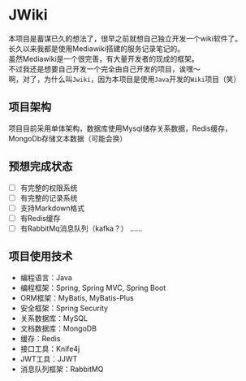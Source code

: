 # JWiki

本项目是蓄谋已久的想法了，很早之前就想自己独立开发一个wiki软件了。  
长久以来我都是使用Mediawiki搭建的服务记录笔记的。  
虽然Mediawiki是一个很完善，有大量开发者的现成的框架。  
不过我还是想要自己开发一个完全由自己开发的项目，诶嘿～  
啊，对了，为什么叫``Jwiki``，因为本项目是使用``Java``开发的``Wiki``项目（笑）

## 项目架构

项目目前采用单体架构，数据库使用Mysql储存关系数据，Redis缓存，MongoDb存储文本数据（可能会换）

## 预想完成状态

- [ ] 有完整的权限系统
- [ ] 有完整的记录系统
- [ ] 支持Markdown格式
- [ ] 有Redis缓存
- [ ] 有RabbitMq消息队列（kafka？） ……

## 项目使用技术

* 编程语言：Java
* 编程框架：Spring, Spring MVC, Spring Boot
* ORM框架：MyBatis, MyBatis-Plus
* 安全框架：Spring Security
* 关系数据库：MySQL
* 文档数据库：MongoDB
* 缓存：Redis
* 接口工具：Knife4j
* JWT工具：JJWT
* 消息队列框架：RabbitMQ